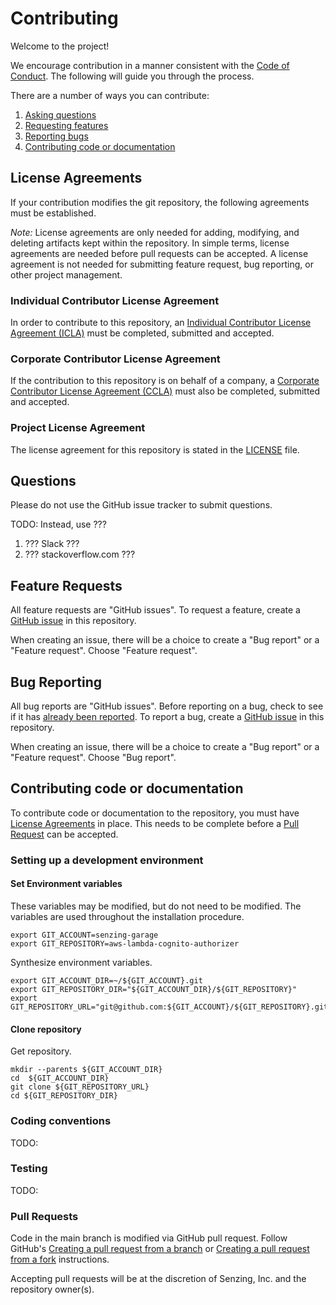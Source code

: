 # Contributing

Welcome to the project!

We encourage contribution in a manner consistent with the [Code of Conduct](CODE_OF_CONDUCT.md).
The following will guide you through the process.

There are a number of ways you can contribute:

1. [Asking questions](#questions)
1. [Requesting features](#feature-requests)
1. [Reporting bugs](#bug-reporting)
1. [Contributing code or documentation](#contributing-code-or-documentation)

## License Agreements

If your contribution modifies the git repository, the following agreements must be established.

*Note:*  License agreements are only needed for adding, modifying, and deleting artifacts kept within the repository.
In simple terms, license agreements are needed before pull requests can be accepted.
A license agreement is not needed for submitting feature request, bug reporting, or other project management.

### Individual Contributor License Agreement

In order to contribute to this repository, an
[Individual Contributor License Agreement (ICLA)](.github/senzing-individual-contributor-license-agreement.pdf)
must be completed, submitted and accepted.

### Corporate Contributor License Agreement

If the contribution to this repository is on behalf of a company, a
[Corporate Contributor License Agreement (CCLA)](.github/senzing-corporate-contributor-license-agreement.pdf)
must also be completed, submitted and accepted.

### Project License Agreement

The license agreement for this repository is stated in the
[LICENSE](LICENSE) file.

## Questions

Please do not use the GitHub issue tracker to submit questions.

TODO: Instead, use ???

1. ??? Slack ???
1. ??? stackoverflow.com ???

## Feature Requests

All feature requests are "GitHub issues".
To request a feature, create a
[GitHub issue](https://help.github.com/articles/creating-an-issue/)
in this repository.

When creating an issue, there will be a choice to create a "Bug report" or a "Feature request".
Choose "Feature request".

## Bug Reporting

All bug reports are "GitHub issues".
Before reporting on a bug, check to see if it has
[already been reported](https://github.com/search?q=+is%3Aissue+user%3Asenzing).
To report a bug, create a
[GitHub issue](https://help.github.com/articles/creating-an-issue/)
in this repository.

When creating an issue, there will be a choice to create a "Bug report" or a "Feature request".
Choose "Bug report".

## Contributing code or documentation

To contribute code or documentation to the repository, you must have
[License Agreements](#license-agreements) in place.
This needs to be complete before a [Pull Request](#pull-requests) can be accepted.

### Setting up a development environment

#### Set Environment variables

These variables may be modified, but do not need to be modified.
The variables are used throughout the installation procedure.

```console
export GIT_ACCOUNT=senzing-garage
export GIT_REPOSITORY=aws-lambda-cognito-authorizer
```

Synthesize environment variables.

```console
export GIT_ACCOUNT_DIR=~/${GIT_ACCOUNT}.git
export GIT_REPOSITORY_DIR="${GIT_ACCOUNT_DIR}/${GIT_REPOSITORY}"
export GIT_REPOSITORY_URL="git@github.com:${GIT_ACCOUNT}/${GIT_REPOSITORY}.git"
```

#### Clone repository

Get repository.

```console
mkdir --parents ${GIT_ACCOUNT_DIR}
cd  ${GIT_ACCOUNT_DIR}
git clone ${GIT_REPOSITORY_URL}
cd ${GIT_REPOSITORY_DIR}
```

### Coding conventions

TODO:

### Testing

TODO:

### Pull Requests

Code in the main branch is modified via GitHub pull request.
Follow GitHub's
[Creating a pull request from a branch](https://help.github.com/articles/creating-a-pull-request/)
or
[Creating a pull request from a fork](https://help.github.com/articles/creating-a-pull-request-from-a-fork/) instructions.

Accepting pull requests will be at the discretion of Senzing, Inc. and the repository owner(s).
